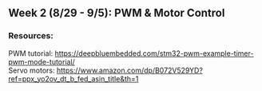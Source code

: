 ## Week 2 (8/29 - 9/5): PWM & Motor Control 
### Resources: 
PWM tutorial: https://deepbluembedded.com/stm32-pwm-example-timer-pwm-mode-tutorial/  \
Servo motors: https://www.amazon.com/dp/B072V529YD?ref=ppx_yo2ov_dt_b_fed_asin_title&th=1 
